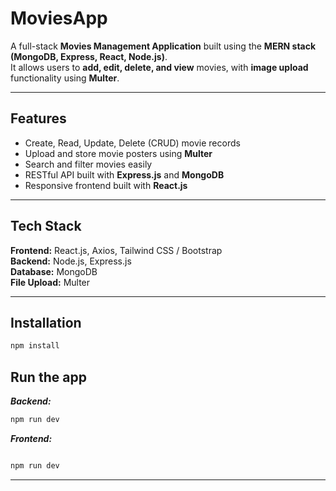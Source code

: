 #  MoviesApp

A full-stack **Movies Management Application** built using the **MERN stack (MongoDB, Express, React, Node.js)**.  
It allows users to **add, edit, delete, and view** movies, with **image upload** functionality using **Multer**.

---

##  Features

-  Create, Read, Update, Delete (CRUD) movie records  
-  Upload and store movie posters using **Multer**  
-  Search and filter movies easily  
-  RESTful API built with **Express.js** and **MongoDB**  
-  Responsive frontend built with **React.js**

---

##  Tech Stack

**Frontend:** React.js, Axios, Tailwind CSS / Bootstrap  
**Backend:** Node.js, Express.js  
**Database:** MongoDB  
**File Upload:** Multer  

---

##  Installation 

```bash
npm install
```

## Run the app

***Backend:***
```bash
npm run dev
```


***Frontend:***

```bash

npm run dev

```
---

